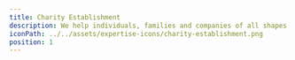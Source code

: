 ```yaml
---
title: Charity Establishment
description: We help individuals, families and companies of all shapes and sizes, to create the charity, foundation or trust right for them. We don't mind which cause inspires you, we just ask it makes our collective world a better place. We are with you from the start to the end of the journey and will assist you with all aspects in between, from HMRC registration; best practice procedures, Gift Aid reclaim and everything in between - we have you covered.
iconPath: ../../assets/expertise-icons/charity-establishment.png
position: 1
---
```

